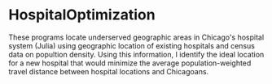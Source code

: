 # HospitalOptimization
These programs locate underserved geographic areas in Chicago's hospital system (Julia) using geographic location of existing hospitals and census data on popultion density. Using this information, I identify the ideal location for a new hospital that would minimize the average population-weighted travel distance between hospital locations and Chicagoans.
